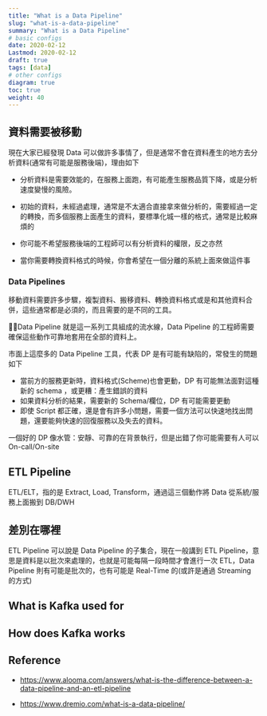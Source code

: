 ```yaml
---
title: "What is a Data Pipeline"
slug: "what-is-a-data-pipeline"
summary: "What is a Data Pipeline"
# basic configs
date: 2020-02-12
Lastmod: 2020-02-12
draft: true
tags: [data]
# other configs
diagram: true
toc: true
weight: 40
---
```


## 資料需要被移動

現在大家已經發現 Data 可以做許多事情了，但是通常不會在資料產生的地方去分析資料(通常有可能是服務後端)，理由如下

- 分析資料是需要效能的，在服務上面跑，有可能產生服務品質下降，或是分析速度變慢的風險。

- 初始的資料，未經過處理，通常是不太適合直接拿來做分析的，需要經過一定的轉換，而多個服務上面產生的資料，要標準化城一樣的格式，通常是比較麻煩的

- 你可能不希望服務後端的工程師可以有分析資料的權限，反之亦然

- 當你需要轉換資料格式的時候，你會希望在一個分離的系統上面來做這件事

### Data Pipelines

移動資料需要許多步驟，複製資料、搬移資料、轉換資料格式或是和其他資料合併，這些通常都是必須的，而且需要的是不同的工具。

Data Pipeline 就是這一系列工具組成的流水線，Data Pipeline 的工程師需要確保這些動作可靠地套用在全部的資料上。

市面上這麼多的 Data Pipeline 工具，代表 DP 是有可能有缺陷的，常發生的問題如下

- 當前方的服務更新時，資料格式(Scheme)也會更動，DP 有可能無法面對這種新的 schema ，或更糟：產生錯誤的資料
- 如果資料分析的結果，需要新的 Schema/欄位，DP 有可能需要更動
- 即使 Script 都正確，還是會有許多小問題，需要一個方法可以快速地找出問題，還要能夠快速的回復服務以及失去的資料。

一個好的 DP 像水管：安靜、可靠的在背景執行，但是出錯了你可能需要有人可以 On-call/On-site

## ETL Pipeline

ETL/ELT，指的是 Extract, Load, Transform，通過這三個動作將 Data 從系統/服務上面搬到 DB/DWH

## 差別在哪裡

ETL Pipeline 可以說是 Data Pipeline 的子集合，現在一般講到 ETL Pipeline，意思是資料是以批次來處理的，也就是可能每隔一段時間才會進行一次 ETL，Data Pipeline 則有可能是批次的，也有可能是 Real-Time 的(或許是通過 Streaming 的方式)

## What is Kafka used for

## How does Kafka works

## Reference

- <https://www.alooma.com/answers/what-is-the-difference-between-a-data-pipeline-and-an-etl-pipeline>

- <https://www.dremio.com/what-is-a-data-pipeline/>
